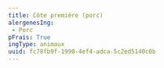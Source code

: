```yaml
---
title: Côte première (porc)
alergenesIng:
 - Porc
pFrais: True
ingType: animaux
uuid: fc78fb9f-1990-4ef4-adca-5c2ed5140c0b
---
```

